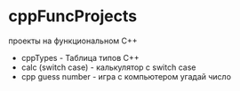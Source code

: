 # cppFuncProjects
проекты на функциональном C++
- cppTypes - Таблица типов C++
- calc (switch case) - калькулятор с switch case
- cpp guess number - игра с компьютером угадай число
